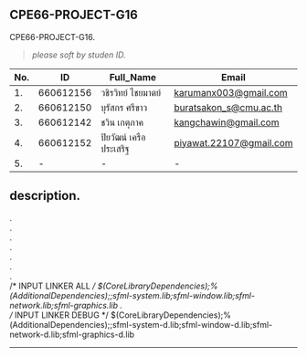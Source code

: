 ## CPE66-PROJECT-G16
CPE66-PROJECT-G16.
>*please soft by studen ID.*

| No.| ID | Full_Name  | Email |
| -- | ------------- | ------------- | ------------- |
| 1. | 660612156  | วชิรวิทย์ ไชยมาตย์  | karumanx003@gmail.com  |
| 2. | 660612150  | บุรัสกร ศรีขาว  | buratsakon_s@cmu.ac.th |
| 3. | 660612142  | ชวิน เกตุภาค  | kangchawin@gmail.com |
| 4. | 660612152  | ปิยวัฒน์ เครือประเสริฐ  | piyawat.22107@gmail.com  |
| 5. | -  | -  | -  |

## description.
.\
.\
.\
.\
.\
.\
.\
/* INPUT LINKER  ALL */ $(CoreLibraryDependencies);%(AdditionalDependencies);<different options>;sfml-system.lib;sfml-window.lib;sfml-network.lib;sfml-graphics.lib
.\
/* INPUT LINKER  DEBUG */ $(CoreLibraryDependencies);%(AdditionalDependencies);<different options>;sfml-system-d.lib;sfml-window-d.lib;sfml-network-d.lib;sfml-graphics-d.lib
___________________________________________________
